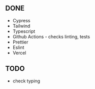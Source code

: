 ## DONE

- Cypress
- Tailwind
- Typescript
- Github Actions - checks linting, tests
- Prettier
- Eslint
- Vercel

## TODO

- check typing
